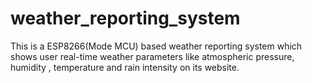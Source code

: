 # weather_reporting_system
This is a ESP8266(Mode MCU) based weather reporting system which shows user real-time weather parameters like atmospheric pressure, humidity , temperature and rain intensity on its website. 
